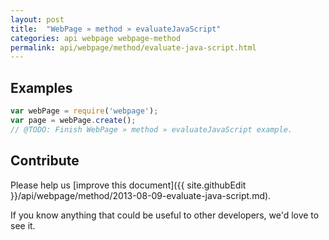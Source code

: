 ```yaml
---
layout: post
title:  "WebPage » method » evaluateJavaScript"
categories: api webpage webpage-method
permalink: api/webpage/method/evaluate-java-script.html
---
```


## Examples

```javascript
var webPage = require('webpage');
var page = webPage.create();
// @TODO: Finish WebPage » method » evaluateJavaScript example.
```

## Contribute

Please help us [improve this document]({{ site.githubEdit }}/api/webpage/method/2013-08-09-evaluate-java-script.md).

If you know anything that could be useful to other developers, we'd love to see it.



